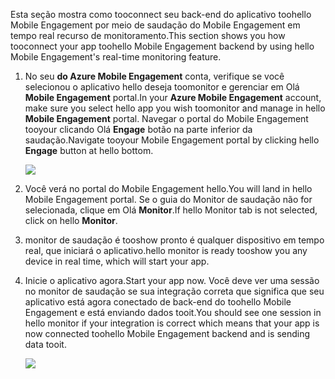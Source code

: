 <span data-ttu-id="b11d1-101">Esta seção mostra como tooconnect seu back-end do aplicativo toohello Mobile Engagement por meio de saudação do Mobile Engagement em tempo real recurso de monitoramento.</span><span class="sxs-lookup"><span data-stu-id="b11d1-101">This section shows you how tooconnect your app toohello Mobile Engagement backend by using hello Mobile Engagement's real-time monitoring feature.</span></span> 

1. <span data-ttu-id="b11d1-102">No seu **do Azure Mobile Engagement** conta, verifique se você selecionou o aplicativo hello deseja toomonitor e gerenciar em Olá **Mobile Engagement** portal.</span><span class="sxs-lookup"><span data-stu-id="b11d1-102">In your **Azure Mobile Engagement** account, make sure you select hello app you wish toomonitor and manage in hello **Mobile Engagement** portal.</span></span> <span data-ttu-id="b11d1-103">Navegar o portal do Mobile Engagement tooyour clicando Olá **Engage** botão na parte inferior da saudação.</span><span class="sxs-lookup"><span data-stu-id="b11d1-103">Navigate tooyour Mobile Engagement portal by clicking hello **Engage** button at hello bottom.</span></span> 
   
     ![](./media/mobile-engagement-connect-app-with-monitor/engage-button.png)
2. <span data-ttu-id="b11d1-104">Você verá no portal do Mobile Engagement hello.</span><span class="sxs-lookup"><span data-stu-id="b11d1-104">You will land in hello Mobile Engagement portal.</span></span> <span data-ttu-id="b11d1-105">Se o guia do Monitor de saudação não for selecionada, clique em Olá **Monitor**.</span><span class="sxs-lookup"><span data-stu-id="b11d1-105">If hello Monitor tab is not selected, click on hello **Monitor**.</span></span>
3. <span data-ttu-id="b11d1-106">monitor de saudação é tooshow pronto é qualquer dispositivo em tempo real, que iniciará o aplicativo.</span><span class="sxs-lookup"><span data-stu-id="b11d1-106">hello monitor is ready tooshow you any device in real time, which will start your app.</span></span>
4. <span data-ttu-id="b11d1-107">Inicie o aplicativo agora.</span><span class="sxs-lookup"><span data-stu-id="b11d1-107">Start your app now.</span></span> <span data-ttu-id="b11d1-108">Você deve ver uma sessão no monitor de saudação se sua integração correta que significa que seu aplicativo está agora conectado de back-end do toohello Mobile Engagement e está enviando dados tooit.</span><span class="sxs-lookup"><span data-stu-id="b11d1-108">You should see one session in hello monitor if your integration is correct which means that your app is now connected toohello Mobile Engagement backend and is sending data tooit.</span></span>  
   
     ![](./media/mobile-engagement-connect-app-with-monitor/monitor.png)

